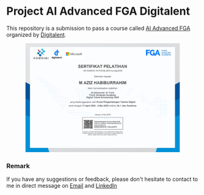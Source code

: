 # Project AI Advanced FGA Digitalent

This repository is a submission to pass a course called [AI Advanced FGA](https://digitalent.komdigi.go.id/pelatihan/10255/) organized by [Digitalent](https://digitalent.komdigi.go.id/).
<p align="center">
<img src="/Certificate/Sertifikat - AI Advanced.jpg" width="80%" height="30%">
</p>

### Remark
If you have any suggestions or feedback, please don't hesitate to contact to me in direct message on [Email](mailto:azizhabibrahim@gmail.com) and 
[LinkedIn](https://www.linkedin.com/in/mhabibr02/)
